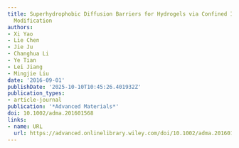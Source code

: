 ```yaml
---
title: Superhydrophobic Diffusion Barriers for Hydrogels via Confined Interfacial
  Modification
authors:
- Xi Yao
- Lie Chen
- Jie Ju
- Changhua Li
- Ye Tian
- Lei Jiang
- Mingjie Liu
date: '2016-09-01'
publishDate: '2025-10-10T10:45:26.401932Z'
publication_types:
- article-journal
publication: '*Advanced Materials*'
doi: 10.1002/adma.201601568
links:
- name: URL
  url: https://advanced.onlinelibrary.wiley.com/doi/10.1002/adma.201601568
---
```

